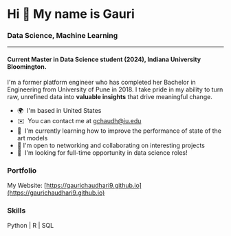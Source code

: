Hi 👋 My name is Gauri
======================================
### Data Science, Machine Learning
--------------------------------------

#### Current Master in Data Science student (2024), Indiana University Bloomington. 
I'm a former platform engineer who has completed her Bachelor in Engineering from University of Pune in 2018. I take pride in my ability to turn raw, unrefined data into **valuable insights** that drive meaningful change.

*   🌍  I'm based in United States
*   ✉️  You can contact me at [gchaudh@iu.edu](mailto:gchaudh@iu.edu)
*   🧠  I'm currently learning how to improve the performance of state of the art models
*   🛜  I'm open to networking and collaborating on interesting projects
*   🤝  I'm looking for full-time opportunity in data science roles!

### Portfolio

My Website: [https://gaurichaudhari9.github.io](https://gaurichaudhari9.github.io)


### Skills

Python | R | SQL 
                    
